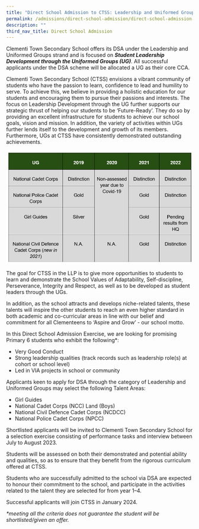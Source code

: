 ```yaml
---
title: "Direct School Admission to CTSS: Leadership and Uniformed Groups"
permalink: /admissions/direct-school-admission/direct-school-admission-to-ctss-leadership-and-uniformed-groups/
description: ""
third_nav_title: Direct School Admission
---
```

Clementi Town Secondary School offers its DSA under the Leadership and Uniformed Groups strand and is focused on **_Student Leadership Development through the Uniformed Groups (UG)_**. All successful applicants under the DSA scheme will be allocated a UG as their core CCA.

Clementi Town Secondary School (CTSS) envisions a vibrant community of students who have the passion to learn, confidence to lead and humility to serve. To achieve this, we believe in providing a holistic education for our students and encouraging them to pursue their passions and interests. The focus on Leadership Development through the UG further supports our strategic thrust of helping our students to be ‘Future-Ready’. They do so by providing an excellent infrastructure for students to achieve our school goals, vision and mission. In addition, the variety of activities within UGs further lends itself to the development and growth of its members. Furthermore, UGs at CTSS have consistently demonstrated outstanding achievements.

![](/images/ctss%20dsa%20leadership%20and%20uniformded%20groups.png)

   
The goal for CTSS in the LLP is to give more opportunities to students to learn and demonstrate the School Values of Adaptability, Self-discipline, Perseverance, Integrity and Respect, as well as to be developed as student leaders through the UGs.

In addition, as the school attracts and develops niche-related talents, these talents will inspire the other students to reach an even higher standard in both academic and co-curricular areas in line with our belief and commitment for all Clementeens to ‘Aspire and Grow’ - our school motto.

In this Direct School Admission Exercise, we are looking for promising Primary 6 students who exhibit the following\*:

* Very Good Conduct
* Strong leadership qualities (track records such as leadership role(s) at cohort or school level)
*  Led in VIA projects in school or community

Applicants keen to apply for DSA through the category of Leadership and Uniformed Groups may select the following Talent Areas:

* Girl Guides
* National Cadet Corps (NCC) Land (Boys)
* National Civil Defence Cadet Corps (NCDCC)
* National Police Cadet Corps (NPCC)

Shortlisted applicants will be invited to Clementi Town Secondary School for a selection exercise consisting of performance tasks and interview between July to August 2023.

Students will be assessed on both their demonstrated and potential ability and qualities, so as to ensure that they benefit from the rigorous curriculum offered at CTSS.

Students who are successfully admitted to the school via DSA are expected to honour their commitment to the school, and participate in the activities related to the talent they are selected for from year 1–4. 

Successful applicants will join CTSS in January 2024.

_\*meeting all the criteria does not guarantee the student will be shortlisted/given an offer._